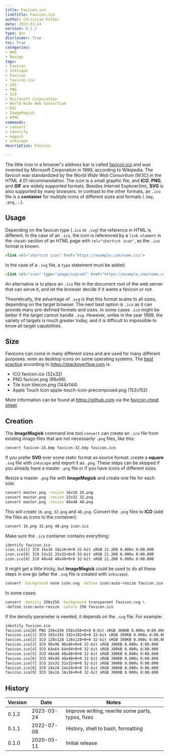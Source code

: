 ```yaml
---
title: Favicon.ico
linkTitle: Favicon.ico
author: Christian Külker
date: 2023-03-24
version: 0.1.2
type: doc
disclaimer: True
toc: True
categories:
- Web
- Design
tags:
- Favicon
- Inkscape
- Favicon
- favicon.ico
- SVG
- PNG
- ICO
- Microsoft Corporation
- World Wide Web Consortium
- W3C
- ImageMagick
- HTML
commands:
- convert
- identify
- magick
- inkscape
description: Favicon

---
```


The little icon in a browser's address bar is called [favicon.ico] and was
invented by Microsoft Corporation in 1999, according to Wikipedia. The favicon
was standardized by the _World Wide Web Consortium_ (W3C) in the HTML 4.01
recommendation. The icon is a small graphic file, and __ICO__, __PNG__, and
__GIF__ are widely supported formats. Besides Internet Explorer(tm), __SVG__ is
also supported by many browsers. In contrast to the other formats, an `.ico`
file is a __container__ for multiple icons of different sizes and formats
(`.bmp`, `.png`, ...).

## Usage

Depending on the favicon type (`.ico` or `.svg`) the reference in HTML is
different. In the case of an `.ico`, the icon is referenced by a `link element`
in the `<head>` section of an HTML page with `rel="shortcut icon"`, as the
`.ico` format is known.

```html
<link rel="shortcut icon" href="https://example.com/name.ico">
```

In the case of a `.svg` file, a `type` statement must be added.

```html
<link rel="icon" type="image/svg+xml" href="https://example.com/name.svg">
```

An alternative is to place an `.ico` file in the document root of the web
server that can serve it, and let the browser decide if it wants a favicon or
not.

Theoretically, the advantage of `.svg` is that this format scales to all sizes,
depending on the target browser. The next best option is `.ico` as it can
provide many pre-defined formats and sizes. In some cases `.ico` might be
better if the target cannot handle `.svg`. However, unlike in the year 1999,
the variety of targets is much greater today, and it is difficult to impossible
to know all target capabilities.

## Size

Favicons can come in many different sizes and are used for many different
purposes: even as desktop icons on some operating systems. The [best practice]
according to <https://stackoverflow.com> is:

* ICO favicon.ico (32x32)
* PNG favicon.png (96x96)
* Tile Icon tileicon.png (144x144)
* Apple Touch Icon apple-touch-icon-precomposed.png (152x152)

More information can be found at <https://github.com> via the [favicon cheat
sheet].

## Creation

The __ImageMagick__ command line tool `convert` can create an `.ico` file from
existing image files that are not necessarily `.png` files, like this:

```bash
convert favicon-16.bmp favicon-32.bmp favicon.ico
```

If you prefer __SVG__ over some static format as source format: create a
__square__ `.svg` file with `inkscape` and export it as `.png`. These steps can
be skipped if you already have  a master `.png` file or if you have icons of
different sizes.

Resize a master `.png` file with __ImageMagick__ and create one file for each
size:

```bash
convert master.png -resize 16x16 16.png
convert master.png -resize 32x32 32.png
convert master.png -resize 48x48 48.png
```

This will create `16.png`, `32.png` and `48.png`. Convert the `.png` files to
__ICO__ (add the files as icons to the container):

```bash
convert 16.png 32.png 48.png icon.ico
```

Make sure the `.ico` container contains everything:

```bash
identify favicon.ico
icon.ico[1] ICO 16x16 16x16+0+0 32-bit sRGB 21.2KB 0.000u 0:00.000
icon.ico[0] ICO 32x32 32x32+0+0 32-bit sRGB 21.2KB 0.000u 0:00.000
icon.ico[0] ICO 48x48 48x48+0+0 32-bit sRGB 21.2KB 0.000u 0:00.000
```

It might get a little tricky, but __ImageMagick__ could be used to do all these
steps in one go (after the `.svg` file is created with `inkscape`).

```bash
convert -background none icon.svg -define icon:auto-resize favicon.ico
```

In some cases:

```bash
convert -density 256x256 -background transparent favicon.svg \
-define icon:auto-resize -colors 256 favicon.ico
```

If the density parameter is needed, it depends on the `.svg` file. For
example:

```bash
identify favicon.ico
favicon.ico[0] PNG 256x256 256x256+0+0 8-bit sRGB 300KB 0.000u 0:00.000
favicon.ico[1] ICO 192x192 192x192+0+0 32-bit sRGB 300KB 0.000u 0:00.000
favicon.ico[2] ICO 128x128 128x128+0+0 32-bit sRGB 300KB 0.000u 0:00.000
favicon.ico[3] ICO 96x96 96x96+0+0 32-bit sRGB 300KB 0.000u 0:00.000
favicon.ico[4] ICO 64x64 64x64+0+0 32-bit sRGB 300KB 0.000u 0:00.000
favicon.ico[5] ICO 48x48 48x48+0+0 32-bit sRGB 300KB 0.000u 0:00.000
favicon.ico[6] ICO 40x40 40x40+0+0 32-bit sRGB 300KB 0.000u 0:00.000
favicon.ico[7] ICO 32x32 32x32+0+0 32-bit sRGB 300KB 0.000u 0:00.000
favicon.ico[8] ICO 24x24 24x24+0+0 32-bit sRGB 300KB 0.000u 0:00.000
favicon.ico[9] ICO 16x16 16x16+0+0 32-bit sRGB 300KB 0.000u 0:00.000
```

## History

| Version | Date       | Notes                                                |
| ------- | ---------- | ---------------------------------------------------- |
| 0.1.2   | 2023-03-24 | Improve writing, rewrite some parts, typos, fixes    |
| 0.1.1   | 2022-07-08 | History, shell to bash, formatting                   |
| 0.1.0   | 2020-05-11 | Initial release                                      |

[favicon.ico]: https://en.wikipedia.org/wiki/Favicon
[best practice]: https://graphicdesign.stackexchange.com/questions/26946/favicon-best-practices-regarding-size-and-format
[favicon cheat sheet]: https://github.com/audreyr/favicon-cheat-sheet

